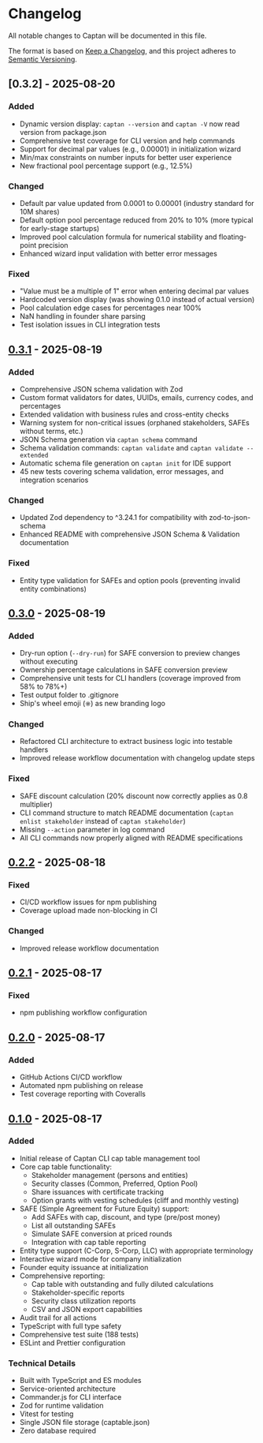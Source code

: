 # Changelog

All notable changes to Captan will be documented in this file.

The format is based on [Keep a Changelog](https://keepachangelog.com/en/1.0.0/),
and this project adheres to [Semantic Versioning](https://semver.org/spec/v2.0.0.html).

## [0.3.2] - 2025-08-20

### Added
- Dynamic version display: `captan --version` and `captan -V` now read version from package.json
- Comprehensive test coverage for CLI version and help commands
- Support for decimal par values (e.g., 0.00001) in initialization wizard
- Min/max constraints on number inputs for better user experience
- New fractional pool percentage support (e.g., 12.5%)

### Changed
- Default par value updated from 0.0001 to 0.00001 (industry standard for 10M shares)
- Default option pool percentage reduced from 20% to 10% (more typical for early-stage startups)
- Improved pool calculation formula for numerical stability and floating-point precision
- Enhanced wizard input validation with better error messages

### Fixed
- "Value must be a multiple of 1" error when entering decimal par values
- Hardcoded version display (was showing 0.1.0 instead of actual version)
- Pool calculation edge cases for percentages near 100%
- NaN handling in founder share parsing
- Test isolation issues in CLI integration tests

## [0.3.1] - 2025-08-19

### Added
- Comprehensive JSON schema validation with Zod
- Custom format validators for dates, UUIDs, emails, currency codes, and percentages
- Extended validation with business rules and cross-entity checks
- Warning system for non-critical issues (orphaned stakeholders, SAFEs without terms, etc.)
- JSON Schema generation via `captan schema` command
- Schema validation commands: `captan validate` and `captan validate --extended`
- Automatic schema file generation on `captan init` for IDE support
- 45 new tests covering schema validation, error messages, and integration scenarios

### Changed
- Updated Zod dependency to ^3.24.1 for compatibility with zod-to-json-schema
- Enhanced README with comprehensive JSON Schema & Validation documentation

### Fixed
- Entity type validation for SAFEs and option pools (preventing invalid entity combinations)

## [0.3.0] - 2025-08-19

### Added
- Dry-run option (`--dry-run`) for SAFE conversion to preview changes without executing
- Ownership percentage calculations in SAFE conversion preview
- Comprehensive unit tests for CLI handlers (coverage improved from 58% to 78%+)
- Test output folder to .gitignore
- Ship's wheel emoji (⎈) as new branding logo

### Changed
- Refactored CLI architecture to extract business logic into testable handlers
- Improved release workflow documentation with changelog update steps

### Fixed
- SAFE discount calculation (20% discount now correctly applies as 0.8 multiplier)
- CLI command structure to match README documentation (`captan enlist stakeholder` instead of `captan stakeholder`)
- Missing `--action` parameter in log command
- All CLI commands now properly aligned with README specifications

## [0.2.2] - 2025-08-18

### Fixed
- CI/CD workflow issues for npm publishing
- Coverage upload made non-blocking in CI

### Changed
- Improved release workflow documentation

## [0.2.1] - 2025-08-17

### Fixed
- npm publishing workflow configuration

## [0.2.0] - 2025-08-17

### Added
- GitHub Actions CI/CD workflow
- Automated npm publishing on release
- Test coverage reporting with Coveralls

## [0.1.0] - 2025-08-17

### Added
- Initial release of Captan CLI cap table management tool
- Core cap table functionality:
  - Stakeholder management (persons and entities)
  - Security classes (Common, Preferred, Option Pool)
  - Share issuances with certificate tracking
  - Option grants with vesting schedules (cliff and monthly vesting)
- SAFE (Simple Agreement for Future Equity) support:
  - Add SAFEs with cap, discount, and type (pre/post money)
  - List all outstanding SAFEs
  - Simulate SAFE conversion at priced rounds
  - Integration with cap table reporting
- Entity type support (C-Corp, S-Corp, LLC) with appropriate terminology
- Interactive wizard mode for company initialization
- Founder equity issuance at initialization
- Comprehensive reporting:
  - Cap table with outstanding and fully diluted calculations
  - Stakeholder-specific reports
  - Security class utilization reports
  - CSV and JSON export capabilities
- Audit trail for all actions
- TypeScript with full type safety
- Comprehensive test suite (188 tests)
- ESLint and Prettier configuration

### Technical Details
- Built with TypeScript and ES modules
- Service-oriented architecture
- Commander.js for CLI interface
- Zod for runtime validation
- Vitest for testing
- Single JSON file storage (captable.json)
- Zero database required

[0.3.1]: https://github.com/acossta/captan/compare/v0.3.0...v0.3.1
[0.3.0]: https://github.com/acossta/captan/compare/v0.2.2...v0.3.0
[0.2.2]: https://github.com/acossta/captan/compare/v0.2.1...v0.2.2
[0.2.1]: https://github.com/acossta/captan/compare/v0.2.0...v0.2.1
[0.2.0]: https://github.com/acossta/captan/compare/v0.1.0...v0.2.0
[0.1.0]: https://github.com/acossta/captan/releases/tag/v0.1.0